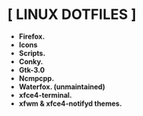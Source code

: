 # [ LINUX DOTFILES ]

+ **Firefox.**
+ **Icons**
+ **Scripts.**
+ **Conky.**
+ **Gtk-3.0**
+ **Ncmpcpp.**
+ **Waterfox. (unmaintained)**
+ **xfce4-terminal.**
+ **xfwm & xfce4-notifyd themes.**

